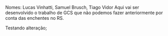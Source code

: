 Nomes: Lucas Vinhatti, Samuel Brusch, Tiago Vidor
Aqui vai ser desenvolvido o trabalho de GCS que não podemos fazer anteriormente por conta das enchentes no RS.

Testando alteração;
